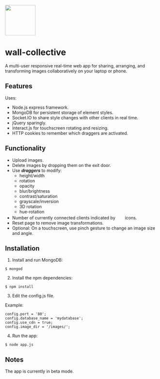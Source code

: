 
<img src="https://raw.githubusercontent.com/andigan/whatadrag/master/wall-collective.jpg" width="100" />

# wall-collective

A multi-user responsive real-time web app for sharing, arranging, and transforming images collaboratively on your laptop or phone.

## Features  

Uses:

- Node.js express framework.
- MongoDB for persistent storage of element styles.
- Socket.IO to share style changes with other clients in real time.
- jQuery sparingly.
- Interact.js for touchscreen rotating and resizing.
- HTTP cookies to remember which draggers are activated.

## Functionality

- Upload images.
- Delete images by dropping them on the exit door.
- Use **_draggers_** to modify:
  - height/width
  - rotation
  - opacity
  - blur/brightness
  - contrast/saturation
  - grayscale/inversion
  - 3D rotation
  - hue-rotation
- Number of currently connected clients indicated by <img src="https://raw.githubusercontent.com/andigan/whatadrag/master/public/icons/person_icon.png" width="8" height="17" /><img src="https://raw.githubusercontent.com/andigan/whatadrag/master/public/icons/person_icon.png" width="8" height="17" /><img src="https://raw.githubusercontent.com/andigan/whatadrag/master/public/icons/person_icon.png" width="8" height="17" /> icons.
- Reset page to remove image transformations.
- Optional: On a touchscreen, use pinch gesture to change an image size and angle.

## Installation

1. Install and run MongoDB:

  ```
  $ mongod
  ```
2. Install the npm dependencies:

  ```
  $ npm install
  ```
3. Edit the config.js file.

  Example:

  ```
  config.port = '80';
  config.database_name = 'mydatabase';
  config.use_cdn = true;
  config.image_dir = '/images/';
  ```

4. Run the app:

  ```
  $ node app.js
  ```

## Notes

The app is currently in beta mode.
